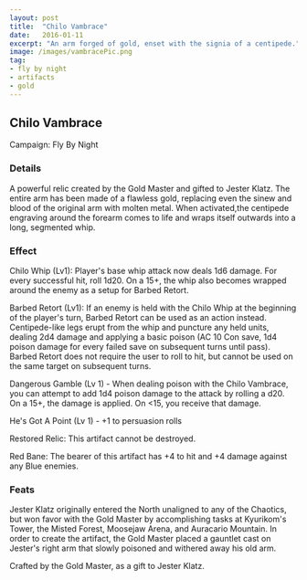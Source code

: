 ```yaml
---
layout: post
title:  "Chilo Vambrace"
date:   2016-01-11
excerpt: "An arm forged of gold, enset with the signia of a centipede."
image: /images/vambracePic.png
tag:
- fly by night
- artifacts 
- gold
---
```


## Chilo Vambrace
Campaign: Fly By Night

### Details

A powerful relic created by the Gold Master and gifted to Jester Klatz. The entire arm has been made of a flawless gold, replacing even the sinew and blood of the original arm with molten metal. When activated,the centipede engraving around the forearm comes to life and wraps itself outwards into a long, segmented whip.


### Effect

Chilo Whip (Lv1): Player's base whip attack now deals 1d6 damage. For every successful hit, roll 1d20. On a 15+, the whip also becomes wrapped around the enemy as a setup for Barbed Retort.

Barbed Retort (Lv1): If an enemy is held with the Chilo Whip at the beginning of the player's turn, Barbed Retort can be used as an action instead. Centipede-like legs erupt from the whip and puncture any held units, dealing 2d4 damage and applying a basic poison (AC 10 Con save, 1d4 poison damage for every failed save on subsequent turns until pass). Barbed Retort does not require the user to roll to hit, but cannot be used on the same target on subsequent turns.

Dangerous Gamble (Lv 1) - When dealing poison with the Chilo Vambrace, you can attempt to add 1d4 poison damage to the attack by rolling a d20. On a 15+, the damage is applied. On <15, you receive that damage.

He's Got A Point (Lv 1) - +1 to persuasion rolls

Restored Relic:
This artifact cannot be destroyed.

Red Bane:
The bearer of this artifact has +4 to hit and +4 damage against any Blue enemies.

### Feats
Jester Klatz originally entered the North unaligned to any of the Chaotics, but won favor with the Gold Master by accomplishing tasks at Kyurikom's Tower, the Misted Forest, Moosejaw Arena, and Auracario Mountain. In order to create the artifact, the Gold Master placed a gauntlet cast on Jester's right arm that slowly poisoned and withered away his old arm.

Crafted by the Gold Master, as a gift to Jester Klatz.
